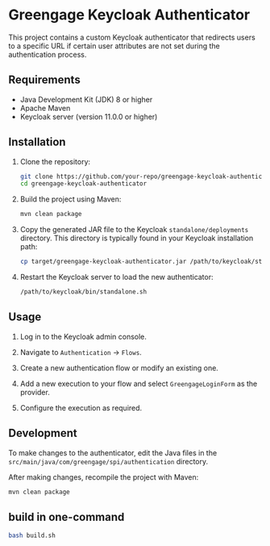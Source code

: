 # Greengage Keycloak Authenticator

This project contains a custom Keycloak authenticator that redirects users to a specific URL if certain user attributes are not set during the authentication process.

## Requirements

- Java Development Kit (JDK) 8 or higher
- Apache Maven
- Keycloak server (version 11.0.0 or higher)

## Installation

1. Clone the repository:
    ```sh
    git clone https://github.com/your-repo/greengage-keycloak-authenticator.git
    cd greengage-keycloak-authenticator
    ```

2. Build the project using Maven:
    ```sh
    mvn clean package
    ```

3. Copy the generated JAR file to the Keycloak `standalone/deployments` directory. This directory is typically found in your Keycloak installation path:
    ```sh
    cp target/greengage-keycloak-authenticator.jar /path/to/keycloak/standalone/deployments/
    ```

4. Restart the Keycloak server to load the new authenticator:
    ```sh
    /path/to/keycloak/bin/standalone.sh
    ```

## Usage

1. Log in to the Keycloak admin console.

2. Navigate to `Authentication` -> `Flows`.

3. Create a new authentication flow or modify an existing one.

4. Add a new execution to your flow and select `GreengageLoginForm` as the provider.

5. Configure the execution as required.

## Development

To make changes to the authenticator, edit the Java files in the `src/main/java/com/greengage/spi/authentication` directory.

After making changes, recompile the project with Maven:
```sh
mvn clean package
```

## build in one-command

```sh
bash build.sh
```